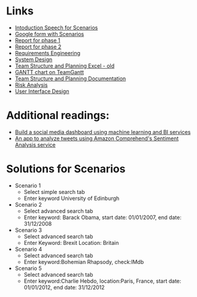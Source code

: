 

# Links
* [Intoduction Speech for Scenarios](https://docs.google.com/document/d/1Q_5apw9pUvhXW3SicY4I_Hgv_Nuh_Su67vWB7nNVjR0/edit?usp=sharing)
* [Google form with Scenarios](https://docs.google.com/forms/d/1Bl5qL2nGQ0182Z1OLUtRgM0KgllvmCi5i0eb14D1YJs/edit?usp=sharing)
* [Report for phase 1](https://www.overleaf.com/4929713254rzkyjvnktgdb)
* [Report for phase 2](https://www.overleaf.com/3532464358bmcfyfmdfmxk)
* [Requirements Engineering](https://docs.google.com/document/d/1_QbKIdNie3GJXQ5infMYwywUUHN1iwhhs_OY7EZsgTk/edit)
* [System Design](https://docs.google.com/document/d/1N8sC62DxqVeOEFTCOtHlnEWvM12VgvBTN8HmOk2m9GE/edit?usp=sharing)
* [Team Structure and Planning Excel - old](https://docs.google.com/spreadsheets/d/1cEJQlFki3ymdUTRwEBbQDcUdAIUed592hiqDsdFRrQ0/edit?usp=sharing)
* [GANTT chart on TeamGantt](https://prod.teamgantt.com/gantt/schedule/?ids=1465838#&ids=1465838&user=&custom=&company=&hide_completed=false&date_filter=&color_filter=)
* [Team Structure and Planning Documentation](https://docs.google.com/document/d/1ouhJbn_nc6Yyi8X3EvN3WyT4WNKSTf4paY4keIwIDME/edit?usp=sharing)
* [Risk Analysis](https://docs.google.com/document/d/11zV_r6II-NUeqCdDrP0cZHHb8t_aZNyOYmYCP7ATwYs/edit#heading=h.ekt7cjy9xwzv)
* [User Interface Design](https://docs.google.com/document/d/1QDToYyaeqLTdVpkmZtNAWw_MWG5a_u6c2Z9kwnWrwKI/edit?usp=sharing)

# Additional readings:
* [Build a social media dashboard using machine learning and BI services](https://aws.amazon.com/de/blogs/machine-learning/build-a-social-media-dashboard-using-machine-learning-and-bi-services/)
* [An app to analyze tweets using Amazon Comprehend's Sentiment Analysis service](https://github.com/dmuth/twitter-aws-comprehend)

# Solutions for Scenarios
* Scenario 1
  * Select simple search tab
  * Enter keyword University of Edinburgh
* Scenario 2
  * Select advanced search tab
  * Enter keyword: Barack Obama, start date: 01/01/2007, end date: 31/12/2008
* Scenario 3
  * Select advanced search tab
  * Enter Keyword: Brexit Location: Britain
* Scenario 4
  * Select advanced search tab
  * Enter keyword:Bohemian Rhapsody, check:IMdb
* Scenario 5
  * Select advanced search tab
  * Enter keyword:Charlie Hebdo, location:Paris, France, start date: 01/01/2012, end date: 31/12/2012
 
 
 
  
